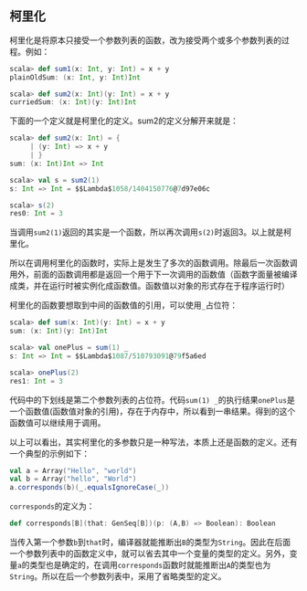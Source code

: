 ## 柯里化

柯里化是将原本只接受一个参数列表的函数，改为接受两个或多个参数列表的过程。例如：

```Scala
scala> def sum1(x: Int, y: Int) = x + y
plainOldSum: (x: Int, y: Int)Int

scala> def sum2(x: Int)(y: Int) = x + y
curriedSum: (x: Int)(y: Int)Int
```

下面的一个定义就是柯里化的定义。sum2的定义分解开来就是：

```Scala
scala> def sum2(x: Int) = {
     | (y: Int) => x + y
     | }
sum: (x: Int)Int => Int

scala> val s = sum2(1)
s: Int => Int = $$Lambda$1058/1404150776@7d97e06c

scala> s(2)
res0: Int = 3
```

当调用`sum2(1)`返回的其实是一个函数，所以再次调用`s(2)`时返回3。以上就是柯里化。

所以在调用柯里化的函数时，实际上是发生了多次的函数调用。除最后一次函数调用外，前面的函数调用都是返回一个用于下一次调用的函数值（函数字面量被编译成类，并在运行时被实例化成函数值。函数值以对象的形式存在于程序运行时）


柯里化的函数要想取到中间的函数值的引用，可以使用`_`占位符：

```Scala
scala> def sum(x: Int)(y: Int) = x + y
sum: (x: Int)(y: Int)Int

scala> val onePlus = sum(1) _
s: Int => Int = $$Lambda$1087/510793091@79f5a6ed

scala> onePlus(2)
res1: Int = 3
```

代码中的下划线是第二个参数列表的占位符。代码`sum(1) _`的执行结果`onePlus`是一个函数值(函数值对象的引用)，存在于内存中，所以看到一串结果。得到的这个函数值可以继续用于调用。

以上可以看出，其实柯里化的多参数只是一种写法，本质上还是函数的定义。还有一个典型的示例如下：

```Scala
val a = Array("Hello", "world")
val b = Array("hello", "World")
a.corresponds(b)(_.equalsIgnoreCase(_))
```

`corresponds`的定义为：
```Scala
def corresponds[B](that: GenSeq[B])(p: (A,B) => Boolean): Boolean
```
当传入第一个参数`b`到`that`时，编译器就能推断出`B`的类型为`String`。因此在后面一个参数列表中的函数定义中，就可以省去其中一个变量的类型的定义。另外，变量`a`的类型也是确定的，在调用`corresponds`函数时就能推断出`A`的类型也为`String`。所以在后一个参数列表中，采用了省略类型的定义。
